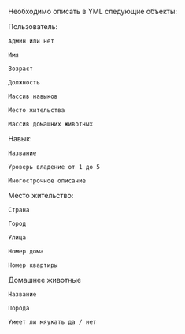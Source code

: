 Необходимо описать в YML следующие объекты:

Пользователь:

    Админ или нет

    Имя

    Возраст

    Должность

    Массив навыков

    Место жительства

    Массив домашних животных

Навык:

    Название

    Уроверь владение от 1 до 5

    Многострочное описание

Место жительство:

    Страна

    Город

    Улица

    Номер дома

    Номер квартиры

Домашнее животные

    Название

    Порода

    Умеет ли мяукать да / нет